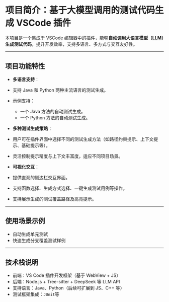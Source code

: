 # 项目简介：基于大模型调用的测试代码生成 VSCode 插件

本项目是一个集成于 VSCode 编辑器中的插件，能够**自动调用大语言模型（LLM）生成测试代码**，提升开发效率，支持多语言、多方式与交互友好性。

---

##  项目功能特性

-  **多语言支持**：
  - 支持 Java 和 Python 两种主流语言的测试生成。
  - 示例支持：
    - 一个 Java 方法的自动测试生成。
    - 一个 Python 方法的自动测试生成。

-  **多种测试生成策略**：
  - 用户可在插件界面中选择不同的测试生成方法（如路径约束提示、上下文提示、基础提示等）。
  - 灵活控制提示精度与上下文丰富度，适应不同项目场景。

-  **可视化交互**：
  - 提供直观的侧边栏交互界面。
  - 支持函数选择、生成方式选择、一键生成测试用例等操作。
  - 支持展示生成的测试覆盖路径及高亮提示。

---

##  使用场景示例

- 自动生成单元测试
- 快速生成分支覆盖测试样例

---

##  技术栈说明

- 前端：VS Code 插件开发框架（基于 WebView + JS）
- 后端：Node.js + Tree-sitter + DeepSeek 等 LLM API
- 支持语言：Java、Python（后续可扩展到 JS、C++ 等）
- 测试框架集成：`JUnit`等

